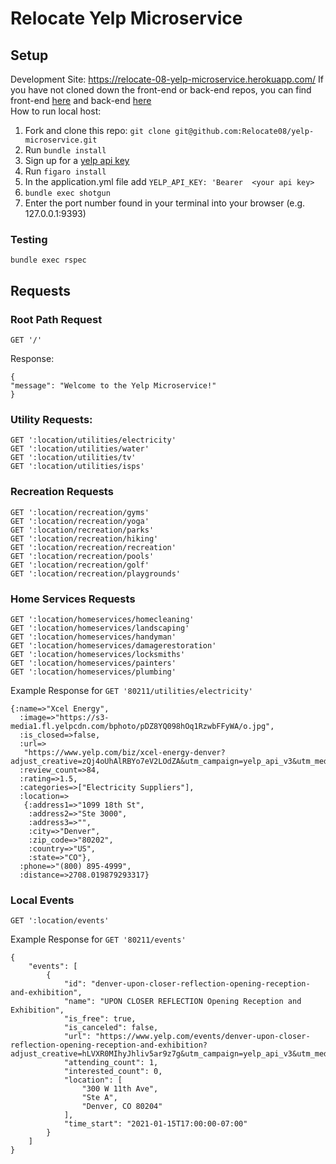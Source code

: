 # Relocate Yelp Microservice
## Setup
Development Site: https://relocate-08-yelp-microservice.herokuapp.com/
If you have not cloned down the front-end or back-end repos, you can find front-end [here](https://github.com/Relocate08/Relocate08-Front-End-Rails) and back-end [here](https://github.com/Relocate08/Relocate-Back-End-Rails)  
How to run local host:
1. Fork and clone this repo: `git clone git@github.com:Relocate08/yelp-microservice.git`
1. Run `bundle install`
1. Sign up for a [yelp api key](https://www.yelp.com/developers/documentation/v3/authentication)
1. Run ```figaro install```
1. In the application.yml file add ```YELP_API_KEY: 'Bearer  <your api key>```
1. ```bundle exec shotgun```
1. Enter the port number found in your terminal into your browser (e.g. 127.0.0.1:9393)

### Testing
```bundle exec rspec```
## Requests
### Root Path Request
```
GET '/'
```
Response:
```
{
"message": "Welcome to the Yelp Microservice!"
}
```

### Utility Requests:
```
GET ':location/utilities/electricity'
GET ':location/utilities/water'
GET ':location/utilities/tv'
GET ':location/utilities/isps'
```

### Recreation Requests
```
GET ':location/recreation/gyms'
GET ':location/recreation/yoga'
GET ':location/recreation/parks'
GET ':location/recreation/hiking'
GET ':location/recreation/recreation'
GET ':location/recreation/pools'
GET ':location/recreation/golf'
GET ':location/recreation/playgrounds'

```

### Home Services Requests

```
GET ':location/homeservices/homecleaning'
GET ':location/homeservices/landscaping'
GET ':location/homeservices/handyman'
GET ':location/homeservices/damagerestoration'
GET ':location/homeservices/locksmiths'
GET ':location/homeservices/painters'
GET ':location/homeservices/plumbing'

```
Example Response for `GET '80211/utilities/electricity'`
```
{:name=>"Xcel Energy",
  :image=>"https://s3-media1.fl.yelpcdn.com/bphoto/pDZ8YQ098hOq1RzwbFFyWA/o.jpg",
  :is_closed=>false,
  :url=>
   "https://www.yelp.com/biz/xcel-energy-denver?adjust_creative=zQj4oUhAlRBYo7eV2LOdZA&utm_campaign=yelp_api_v3&utm_medium=api_v3_business_search&utm_source=zQj4oUhAlRBYo7eV2LOdZA",
  :review_count=>84,
  :rating=>1.5,
  :categories=>["Electricity Suppliers"],
  :location=>
   {:address1=>"1099 18th St",
    :address2=>"Ste 3000",
    :address3=>"",
    :city=>"Denver",
    :zip_code=>"80202",
    :country=>"US",
    :state=>"CO"},
  :phone=>"(800) 895-4999",
  :distance=>2708.019879293317}
```

### Local Events
```
GET ':location/events'
```
Example Response for `GET '80211/events'`
```
{
    "events": [
        {
            "id": "denver-upon-closer-reflection-opening-reception-and-exhibition",
            "name": "UPON CLOSER REFLECTION Opening Reception and Exhibition",
            "is_free": true,
            "is_canceled": false,
            "url": "https://www.yelp.com/events/denver-upon-closer-reflection-opening-reception-and-exhibition?adjust_creative=hLVXR0MIhyJhliv5ar9z7g&utm_campaign=yelp_api_v3&utm_medium=api_v3_event_search&utm_source=hLVXR0MIhyJhliv5ar9z7g",
            "attending_count": 1,
            "interested_count": 0,
            "location": [
                "300 W 11th Ave",
                "Ste A",
                "Denver, CO 80204"
            ],
            "time_start": "2021-01-15T17:00:00-07:00"
        }
    ]
}
```